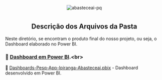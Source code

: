 <div align="center">
  
![abasteceai-pq](https://github.com/RafsDuarte/Projeto_Integrador_Gama-Ipiranga/assets/74211185/0200feed-6c56-461e-8b05-a11e3df2f129)

</div>
  
# <h2 align="center">Descrição dos Arquivos da Pasta</h2>

Neste diretório, se encontram o produto final do nosso projeto, ou seja, o Dashboard elaborado no Power BI.

### 📁 [Dashboard em Power BI]([https://github.com/RafsDuarte/Projeto_Integrador_Gama-Ipiranga/tree/Base_Dados](https://github.com/RafsDuarte/Projeto_Integrador_Gama-Ipiranga/tree/Dashboard)).<br>

:floppy_disk: [Dashboards-Pesq-App-Ipiranga-Abasteceai.pbix](https://github.com/RafsDuarte/Projeto_Integrador_Gama-Ipiranga/blob/Dashboard/Dashboards-Pesq-App-Ipiranga-Abasteceai.pbix) - Dashboard desenvolvido em Power BI.<br>
